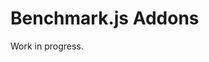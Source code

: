 # Benchmark.js Addons

Work in progress.


<!--

Build:
- License info for jasmine (put this in the tools project)
- Add distribution script to tools project

Reporter:

Suites:
- Allow multiple suites as async runners - dequeue

DOM Insertion:
- Unobtrusive tests: load as a fixture
- Allow or disallow javascript execution?

Documentation:
- GH Pages
- Update README Credits, License
- RONN pages

 -->

